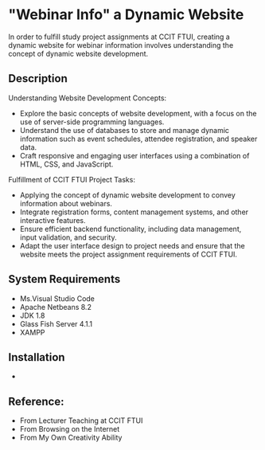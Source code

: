# "Webinar Info" a Dynamic Website
In order to fulfill study project assignments at CCIT FTUI, creating a dynamic website for webinar information involves understanding the concept of dynamic website development.

## Description
Understanding Website Development Concepts:
- Explore the basic concepts of website development, with a focus on the use of server-side programming languages.
- Understand the use of databases to store and manage dynamic information such as event schedules, attendee registration, and speaker data.
- Craft responsive and engaging user interfaces using a combination of HTML, CSS, and JavaScript.

Fulfillment of CCIT FTUI Project Tasks:
- Applying the concept of dynamic website development to convey information about webinars.
- Integrate registration forms, content management systems, and other interactive features.
- Ensure efficient backend functionality, including data management, input validation, and security.
- Adapt the user interface design to project needs and ensure that the website meets the project assignment requirements of CCIT FTUI.

## System Requirements
- Ms.Visual Studio Code
- Apache Netbeans 8.2
- JDK 1.8
- Glass Fish Server 4.1.1
- XAMPP

## Installation
- 

## Reference:
- From Lecturer Teaching at CCIT FTUI
- From Browsing on the Internet
- From My Own Creativity Ability


